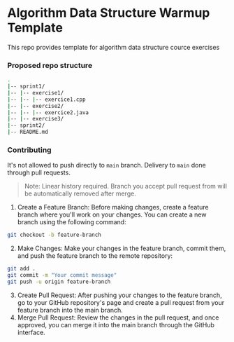 # Algorithm Data Structure Warmup Template  
This repo provides template for algorithm data structure cource exercises

### Proposed repo structure
```bash
.
|-- sprint1/
|-- |-- exercise1/
|-- |-- |-- exercice1.cpp
|-- |-- exercise2/
|-- |-- |-- exercice2.java
|-- |-- exercise3/
|-- sprint2/
|-- README.md
```

### Contributing
It's not allowed to push directly to `main` branch. Delivery to `main` done through pull requests.
> Note: Linear history required. Branch you accept pull request from will be automatically removed after merge.
1. Create a Feature Branch: Before making changes, create a feature branch where you'll work on your changes. You can create a new branch using the following command:
```bash
git checkout -b feature-branch
```
2. Make Changes: Make your changes in the feature branch, commit them, and push the feature branch to the remote repository:
```bash
git add .
git commit -m "Your commit message"
git push -u origin feature-branch
```
3. Create Pull Request: After pushing your changes to the feature branch, go to your GitHub repository's page and create a pull request from your feature branch into the main branch.
4. Merge Pull Request: Review the changes in the pull request, and once approved, you can merge it into the main branch through the GitHub interface.
